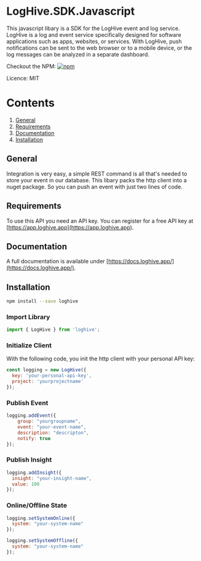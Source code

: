 # LogHive.SDK.Javascript
This javascript libary is a SDK for the LogHive event and log service. 
LogHive is a log and event service specifically designed for software applications such as apps, websites, or services.
With LogHive, push notifications can be sent to the web browser or to a mobile device, or the log messages can be analyzed in a separate dashboard.

Checkout the NPM: [![npm](https://img.shields.io/npm/v/loghive.svg)](https://www.npmjs.com/package/loghive)

Licence: MIT

# Contents
1. [General](#general)
2. [Requirements](#requirements)
3. [Documentation](#documentation)
3. [Installation](#installation)

## General
Integration is very easy, a simple REST command is all that's needed to store your event in our database.
This libary packs the http client into a nuget package. So you can push an event with just two lines of code.

## Requirements
To use this API you need an API key.  You can register for a free API key at [https://app.loghive.app](https://app.loghive.app).

## Documentation
A full documentation is available under [https://docs.loghive.app/](https://docs.loghive.app/).

## Installation
```sh
npm install --save loghive
```

### Import Library
```js
import { LogHive } from 'loghive';
```

### Initialize Client
With the following code, you init the http client with your personal API key:
```js
const logging = new LogHive({ 
  key: 'your-personal-api-key',
  project: 'yourprojectname'
});
```

### Publish Event
```js
logging.addEvent({
    group: "yourgroupname",
    event: "your-event-name",
    description: "descripton",
    notify: true
});
```

### Publish Insight
```js
logging.addInsight({
  insight: "your-insight-name",
  value: 100
});
```

### Online/Offline State
```js
logging.setSystemOnline({
  system: "your-system-name"
});

logging.setSystemOffline({
  system: "your-system-name"
});

```